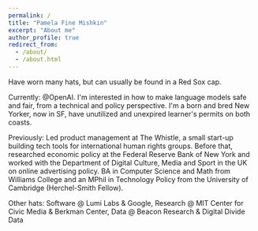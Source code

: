 ```yaml
---
permalink: /
title: "Pamela Fine Mishkin"
excerpt: "About me"
author_profile: true
redirect_from: 
  - /about/
  - /about.html
---
```


Have worn many hats, but can usually be found in a Red Sox cap.

Currently: @OpenAI. I'm interested in how to make language models safe and fair, from a technical and policy perspective. I'm a born and bred New Yorker, now in SF, have unutilized and unexpired learner's permits on both coasts.

Previously: Led product management at The Whistle, a small start-up building tech tools for international human rights groups. Before that, researched economic policy at the Federal Reserve Bank of New York and worked with the Department of Digital Culture, Media and Sport in the UK on online advertising policy. BA in Computer Science and Math from Williams College and an MPhil in Technology Policy from the University of Cambridge (Herchel-Smith Fellow).

Other hats: Software @ Lumi Labs & Google, Research @ MIT Center for Civic Media & Berkman Center, Data @ Beacon Research & Digital Divide Data